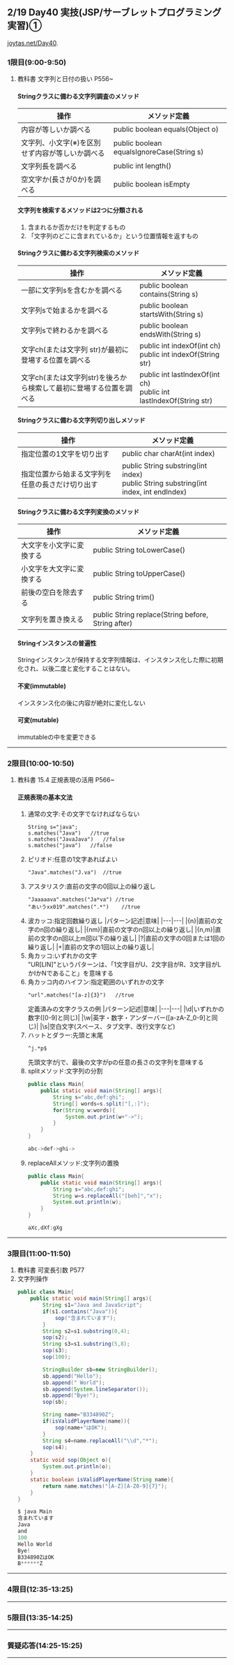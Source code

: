 ## 2/19 Day40 実技(JSP/サーブレットプログラミング実習)①
[joytas.net/Day40]().
### 1限目(9:00-9:50)
1. 教科書 文字列と日付の扱い P556~
	#### Stringクラスに備わる文字列調査のメソッド
	|操作|メソッド定義|
	|---|---|
	|内容が等しいか調べる|public boolean equals(Object o)|
	|文字列、小文字(※)を区別せず内容が等しいか調べる|public boolean equalsIgnoreCase(String s)|
	|文字列長を調べる|public int length()|
	|空文字か(長さが0か)を調べる|public boolean isEmpty|
	#### 文字列を検索するメソッドは2つに分類される
	1. 含まれるか否かだけを判定するもの
	1. 「文字列のどこに含まれているか」という位置情報を返すもの
	#### Stringクラスに備わる文字列検索のメソッド
	|操作|メソッド定義|
	|---|---|
	|一部に文字列sを含むかを調べる|public boolean contains(String s)|
	|文字列sで始まるかを調べる|public boolean startsWith(String s)
	|文字列sで終わるかを調べる|public boolean endsWith(String s)|
	|文字ch(または文字列 str)が最初に登場する位置を調べる|public int indexOf(int ch)<br>public int indexOf(String str)|
	|文字ch(または文字列str)を後ろから検索して最初に登場する位置を調べる|public int lastIndexOf(int ch)<br>public int lastIndexOf(String str)|
	#### Stringクラスに備わる文字列切り出しメソッド
	|操作|メソッド定義|
	|---|---|
	|指定位置の1文字を切り出す|public char charAt(int index)|
	|指定位置から始まる文字列を任意の長さだけ切り出す|public String substring(int index)<br>public String substring(int index, int endIndex)|
	#### Stringクラスに備わる文字列変換のメソッド
	|操作|メソッド定義|
	|---|---|
	|大文字を小文字に変換する|public String toLowerCase()|
	|小文字を大文字に変換する|public String toUpperCase()|
	|前後の空白を除去する|public String trim()|
	|文字列を置き換える|public String replace(String before, String after)
	#### Stringインスタンスの普遍性
	Stringインスタンスが保持する文字列情報は、インスタンス化した際に初期化され、以後二度と変化することはない。
	#### 不変(immutable)
	インスタンス化の後に内容が絶対に変化しない
	#### 可変(mutable)
	immutableの中を変更できる
---
### 2限目(10:00-10:50)
1. 教科書 15.4 正規表現の活用 P566~
	#### 正規表現の基本文法
	1. 通常の文字:その文字でなければならない
		~~~
		String s="java";
		s.matches("Java")	//true
		s.matches("JavaJava")	//false
		s.matches("java")	//false
		~~~
	1. ピリオド:任意の1文字あればよい
		~~~
		"Java".matches("J.va")	//true
		~~~
	1. アスタリスク:直前の文字の0回以上の繰り返し
		~~~
		"Jaaaaava".matches("Ja*va")	//true
		"あいうxx019".matches(".*")	//true
		~~~
	1. 波カッコ:指定回数繰り返し
		|パターン記述|意味|
		|---|---|
		|{n}|直前の文字のn回の繰り返し|
		|{nm}|直前の文字のn回以上の繰り返し|
		|{n,m}|直前の文字のn回以上m回以下の繰り返し|
		|?|直前の文字の0回または1回の繰り返し|
		|+|直前の文字の1回以上の繰り返し|
	1. 角カッコ:いずれかの文字  
		"UR[LIN]"というパターンは、「1文字目がU、2文字目がR、3文字目がLかIかNであること」を意味する
	1. 角カッコ内のハイフン:指定範囲のいずれかの文字
		~~~
		"url".matches("[a-z]{3}")	//true
		~~~
		定義済みの文字クラスの例
		|パターン記述|意味|
		|---|---|
		|\d|いずれかの数字([0-9]と同じ)|
		|\w|英字・数字・アンダーバー([a-zA-Z_0-9]と同じ)|
		|\s|空白文字(スペース、タブ文字、改行文字など)
	1. ハットとダラー:先頭と末尾
		~~~
		^j.*p$
		~~~
		先頭文字がjで、最後の文字がpの任意の長さの文字列を意味する
	1. splitメソッド:文字列の分割
		~~~java
		public class Main{
			public static void main(String[] args){
				String s="abc,def:ghi";
				String[] words=s.split("[,:]");
				for(String w:words){
					System.out.print(w+"->");
				}
			}
		}
		~~~
		~~~java
		abc->def->ghi->
		~~~
	1. replaceAllメソッド:文字列の置換
		~~~java
		public class Main{
			public static void main(String[] args){
				String s="abc,def:ghi";
				String w=s.replaceAll("[beh]","x");
				System.out.println(w);
			}
		}
		~~~
		~~~java
		aXc,dXf:gXg
		~~~
---
### 3限目(11:00-11:50)
1. 教科書 可変長引数 P577
1. 文字列操作
	~~~java
	public class Main{
		public static void main(String[] args){
			String s1="Java and JavaScript";
			if(s1.contains("Java")){
				sop("含まれています");
			}
			String s2=s1.substring(0,4);
			sop(s2);
			String s3=s1.substring(5,8);
			sop(s3);
			sop(100);

			StringBuilder sb=new StringBuilder();
			sb.append("Hello");
			sb.append(" World");
			sb.append(System.lineSeparator());
			sb.append("Bye!");
			sop(sb);

			String name="B334890Z";
			if(isValidPlayerName(name)){
				sop(name+"はOK");
			}
			String s4=name.replaceAll("\\d","*");
			sop(s4);
		}
		static void sop(Object o){
			System.out.println(o);
		}
		static boolean isValidPlayerName(String name){
			return name.matches("[A-Z][A-Z0-9]{7}");
		}
	}
	~~~
	~~~java
	$ java Main
	含まれています
	Java
	and
	100
	Hello World
	Bye!
	B334890ZはOK
	B******Z
	~~~
---
### 4限目(12:35-13:25)
---
### 5限目(13:35-14:25)
---
### 質疑応答(14:25-15:25)
----

